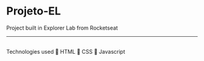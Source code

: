# Projeto-EL
Project built in Explorer Lab from Rocketseat
<hr> <br>
<span> Technologies used </span>
🚩 HTML
🚩 CSS
🚩 Javascript
